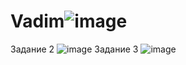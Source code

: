 # Vadim![image](https://github.com/user-attachments/assets/3512143c-8da0-477c-8184-793fc43ec073)
Задание 2
 ![image](https://github.com/user-attachments/assets/de772b49-2b0b-4702-ba00-c4043795c2cc)
Задание 3
![image](https://github.com/user-attachments/assets/b760b9cb-2c2d-4a6f-b176-8b44ceb7d067)
